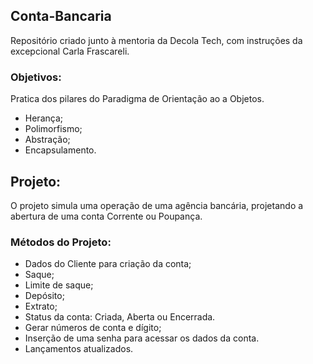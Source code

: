## Conta-Bancaria
Repositório criado junto à mentoria da Decola Tech, com instruções da excepcional Carla Frascareli.

### Objetivos:
Pratica dos pilares do Paradigma de Orientação ao a Objetos.
* Herança;
* Polimorfismo;
* Abstração;
* Encapsulamento.

## Projeto:
O projeto simula uma operação de uma agência bancária, projetando a abertura de uma conta Corrente ou Poupança.

### Métodos do Projeto:
* Dados do Cliente para criação da conta;
* Saque;
* Limite de saque; 
* Depósito;
* Extrato;
* Status da conta: Criada, Aberta ou Encerrada.
* Gerar números de conta e dígito;
* Inserção de uma senha para acessar os dados da conta.
* Lançamentos atualizados.
